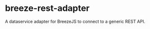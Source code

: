 breeze-rest-adapter
===================

A dataservice adapter for BreezeJS to connect to a generic REST API.

